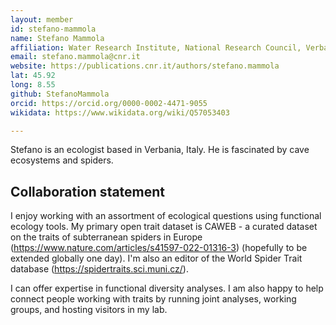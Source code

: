 ```yaml
---
layout: member
id: stefano-mammola
name: Stefano Mammola
affiliation: Water Research Institute, National Research Council, Verbania Pallanza, Italy
email: stefano.mammola@cnr.it
website: https://publications.cnr.it/authors/stefano.mammola
lat: 45.92
long: 8.55
github: StefanoMammola
orcid: https://orcid.org/0000-0002-4471-9055
wikidata: https://www.wikidata.org/wiki/Q57053403

---
```









Stefano is an ecologist based in Verbania, Italy. He is fascinated by cave ecosystems and spiders. 

## Collaboration statement
I enjoy working with an assortment of ecological questions using functional ecology tools. My primary open trait dataset is CAWEB - a curated dataset on the traits of subterranean spiders in Europe (https://www.nature.com/articles/s41597-022-01316-3) (hopefully to be extended globally one day). I'm also an editor of the World Spider Trait database (https://spidertraits.sci.muni.cz/).

I can offer expertise in functional diversity analyses. I am also happy to help connect people working with traits by running joint analyses, working groups, and hosting visitors in my lab.
